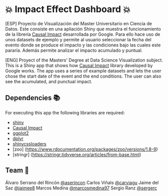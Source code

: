 #  :boom: Impact Effect Dashboard  :boom:

[ESP] Proyecto de Visualización del Master Universitario en Ciencia de Datos. Este consiste en una apliación Shiny que muestra el funcionamiento de la librería
[Causal Impact](http://google.github.io/CausalImpact/CausalImpact.html) desarrollada por Google. Para ello hace uso de unos datasets de ejemplo y permite al usuario seleccionar la fecha del evento donde se produce el impacto y las 
condiciones bajo las cuales este pararía. Además permite analizar el impacto acumulado y puntual.

[ENG] Proyect of the Masters' Degree at Data Science Visualization subject. This is a Shiny app that shows how [Causal Impact](http://google.github.io/CausalImpact/CausalImpact.html) library developed by Google works. The app uses 
a series of example datasets and lets the user chose the start date of the event and the end conditions. The user can also see the acumulated, and punctual impact.

## Dependencies :books:
For executing this app the following libraries are required:
* [shiny](https://shiny.rstudio.com/)
* [Causal Impact](http://google.github.io/CausalImpact/CausalImpact.html)
* [ggplot2](https://ggplot2.tidyverse.org/index.html)
* [dplyr](https://dplyr.tidyverse.org/)
* [shinycssloaders](https://github.com/daattali/shinycssloaders)
* [zoo] (https://www.rdocumentation.org/packages/zoo/versions/1.8-9)
* [stringr] (https://stringr.tidyverse.org/articles/from-base.html)

## Team :office:
Álvaro Serrano del Rincón [@aserincon](https://github.com/aserincon)
Carlos Viñals [@carviagu](https://github.com/carviagu)
Jaime del Saz [@jaimee8](https://github.com/jaimee8)
Marcos Medina [@marcosmedina97](https://github.com/marcosmedina97)
Sergio Ranz [@sergerc](https://github.com/sergerc)

